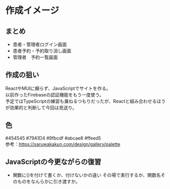 # 作成イメージ
## まとめ
- 患者・管理者ログイン画面
- 患者予約・予約取り消し画面
- 管理者　予約一覧画面

## 作成の狙い
ReactやMUIに頼らず、JavaScriptでサイトを作る。  
以前作ったFirebaseの認証機能をもう一度使う。    
予定ではTypeScriptの練習も兼ねるつもりだったが、Reactと組み合わせるほうが効果的と判断して今回は見送り。

## 色
#454545 #79A1D4 #9fbcdf #abcae8 #ffeed5     
参考：https://saruwakakun.com/design/gallery/palette

## JavaScriptの今更ながらの復習
- 関数に()を付けて書くか、付けないかの違い
その場で実行するか、関数名そのものをなんらかに引き渡すか。